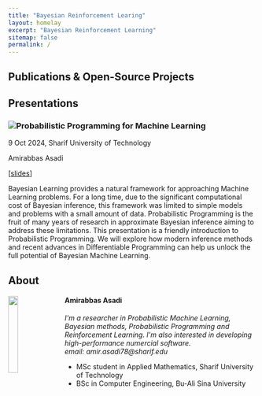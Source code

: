 ```yaml
---
title: "Bayesian Reinforcement Learing"
layout: homelay
excerpt: "Bayesian Reinforcement Learning"
sitemap: false
permalink: /
---
```


## Publications & Open-Source Projects

## Presentations

<div class="row homepage-row" style="margin-bottom: 0.75em">
<div class="col-md-4">
<img src="{{ site.url }}{{ site.baseurl }}/images/events/sut_pp.png" class="img-responsive" style="float: left;"/>
</div>
<div class="col-md-8">
<h3>Probabilistic Programming for Machine Learning</h3>
<p><span>9 Oct 2024<span>, Sharif University of Technology</p>
<p>Amirabbas Asadi</p>
<p>[<a href="https://github.com/BayesianRL/SUT_Probabilistic_Programming_2024/blob/0d80cb07654bc3868b846030223c401ec60c0405/ProbabilisticProgramming_SUT_2024.pdf" target="_blank">slides</a>]</p>
</div>
</div>
<p>Bayesian Learning provides a natural framework for approaching Machine Learning problems. For a long time, due to the significant computational cost of Bayesian inference, this framework was limited to simple models and problems with a small amount of data. Probabilistic Programming is the fruit of many years of research in approximate Bayesian inference aiming to address these limitations. This presentation is a friendly introduction to Probabilistic Programming. We will explore how modern inference methods and recent advances in Differentiable Programming can help us unlock the full potential of Bayesian Machine Learning.</p>

## About  

<div id="team" class="col-sm-12" style="margin-bottom: 5em;">
<div class="row">
<div class="col-sm-12 clearfix">
<img src="{{ site.url }}{{ site.baseurl }}/images/amirabbas.jpeg" class="img-responsive" width="20%" style="float: left; margin-right: 1em;" />
<h4>Amirabbas Asadi</h4>
<i>I'm a researcher in Probabilistic Machine Learning, Bayesian methods, Probabilistic Programming and Reinforcement Learning. I'm also interested in developing high-performance numercial software. <br>email: amir.asadi78@sharif.edu</i>
<ul style="overflow: hidden">
<li>MSc student in Applied Mathematics, Sharif University of Technology</li>
<li>BSc in Computer Engineering, Bu-Ali Sina University</li>
</ul>
</div>
</div>
</div>
